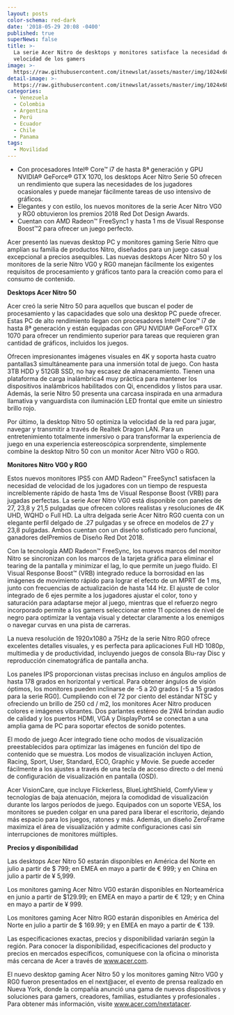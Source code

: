 ```yaml
---
layout: posts
color-schema: red-dark
date: '2018-05-29 20:08 -0400'
published: true
superNews: false
title: >-
  La serie Acer Nitro de desktops y monitores satisface la necesidad de
  velocidad de los gamers
image: >-
  https://raw.githubusercontent.com/itnewslat/assets/master/img/1024x680/Monitor-Acer-g.jpg
detail-image: >-
  https://raw.githubusercontent.com/itnewslat/assets/master/img/1024x680/Monitor-Acer-g.jpg
categories:
  - Venezuela
  - Colombia
  - Argentina
  - Perú
  - Ecuador
  - Chile
  - Panama
tags:
  - Movilidad
---
```

- Con procesadores Intel® Core™ i7 de hasta 8ª generación y GPU NVIDIA® GeForce® GTX 1070, los desktops Acer Nitro Serie 50 ofrecen un rendimiento que supera las necesidades de los jugadores ocasionales y puede manejar fácilmente tareas de uso intensivo de gráficos.
- Elegantes y con estilo, los nuevos monitores de la serie Acer Nitro VG0 y RG0 obtuvieron los premios 2018 Red Dot Design Awards.
- Cuentan con AMD Radeon™ FreeSync1 y hasta 1 ms de Visual Response Boost™2 para ofrecer un juego perfecto.

Acer presentó las nuevas desktop PC y monitores gaming Serie Nitro que amplían su familia de productos Nitro, diseñados para un juego casual excepcional a precios asequibles. Las nuevas desktops Acer Nitro 50 y los monitores de la serie Nitro VG0 y RG0 manejan fácilmente los exigentes requisitos de procesamiento y gráficos tanto para la creación como para el consumo de contenido.

**Desktops Acer Nitro 50** 

Acer creó la serie Nitro 50 para aquellos que buscan el poder de procesamiento y las capacidades que solo una desktop PC puede ofrecer. Estas PC de alto rendimiento llegan con  procesadores Intel® Core™ i7 de hasta 8ª generación y están equipadas con GPU NVIDIA® GeForce® GTX 1070 para ofrecer un rendimiento superior para tareas que requieren gran cantidad de gráficos, incluidos los juegos.

Ofrecen impresionantes imágenes visuales en 4K y soporta hasta cuatro pantallas3 simultáneamente para una inmersión total de juego. Con hasta 3TB HDD y 512GB SSD, no hay escasez de almacenamiento. Tienen una plataforma de carga inalámbrica4 muy práctica para mantener los dispositivos inalámbricos habilitados con Qi, encendidos y listos para usar. Además, la serie Nitro 50 presenta una carcasa inspirada en una armadura llamativa y vanguardista con iluminación LED frontal que emite un siniestro brillo rojo.

Por último, la desktop Nitro 50 optimiza la velocidad de la red para jugar, navegar y transmitir a través de Realtek Dragon LAN. Para un entretenimiento totalmente inmersivo o para transformar la experiencia de juego en una experiencia estereoscópica sorprendente, simplemente combine la desktop Nitro 50 con un monitor Acer Nitro VG0 o RG0.

**Monitores Nitro VG0 y RG0**

Estos nuevos monitores IPS5 con AMD Radeon™ FreeSync1 satisfacen la necesidad de velocidad de los jugadores con un tiempo de respuesta increíblemente rápido de hasta 1ms de Visual Response Boost (VRB) para jugadas perfectas. La serie Acer Nitro VG0 está disponible con paneles de 27, 23,8 y 21,5 pulgadas que ofrecen colores realistas y resoluciones de 4K UHD, WQHD o Full HD. La ultra delgada serie Acer Nitro RG0 cuenta con un elegante perfil delgado de .27 pulgadas y se ofrece en modelos de 27 y 23,8 pulgadas. Ambos cuentan con un diseño sofisticado pero funcional, ganadores delPremios de Diseño Red Dot 2018.

Con la tecnología AMD Radeon™ FreeSync, los nuevos marcos del monitor Nitro se sincronizan con los marcos de la tarjeta gráfica para eliminar el tearing de la pantalla y minimizar el lag, lo que permite un juego fluido. El Visual Response Boost™ (VRB) integrado reduce la borrosidad en las imágenes de movimiento rápido para lograr el efecto de un MPRT de 1 ms, junto con frecuencias de actualización de hasta 144 Hz. El ajuste de color integrado de 6 ejes permite a los jugadores ajustar el color, tono y saturación para adaptarse mejor al juego, mientras que el refuerzo negro incorporado permite a los gamers seleccionar entre 11 opciones de nivel de negro para optimizar la ventaja visual y detectar claramente a los enemigos o navegar curvas en una pista de carreras.

La nueva resolución de 1920x1080 a 75Hz de la serie Nitro RG0 ofrece excelentes detalles visuales, y es perfecta para aplicaciones Full HD 1080p, multimedia y de productividad, incluyendo juegos de consola Blu-ray Disc y reproducción cinematográfica de pantalla ancha.

Los paneles IPS proporcionan vistas precisas incluso en ángulos amplios de hasta 178 grados en horizontal y vertical. Para obtener ángulos de visión óptimos, los monitores pueden inclinarse de -5 a 20 grados [-5 a 15 grados para la serie RG0]. Cumpliendo con el 72 por ciento del estándar NTSC y ofreciendo un brillo de 250 cd / m2, los monitores Acer Nitro producen colores e imágenes vibrantes. Dos parlantes estéreo de 2W4 brindan audio de calidad y los puertos HDMI, VGA y DisplayPort4 se conectan a una amplia gama de PC para soportar efectos de sonido potentes.

El modo de juego Acer integrado tiene ocho modos de visualización preestablecidos para optimizar las imágenes en función del tipo de contenido que se muestra. Los modos de visualización incluyen Action, Racing, Sport, User, Standard, ECO, Graphic y Movie. Se puede acceder fácilmente a los ajustes a través de una tecla de acceso directo o del menú de configuración de visualización en pantalla (OSD).

Acer VisionCare, que incluye Flickerless, BlueLightShield, ComfyView y tecnologías de baja atenuación, mejora la comodidad de visualización durante los largos períodos de juego. Equipados con un soporte VESA, los monitores se pueden colgar en una pared para liberar el escritorio, dejando más espacio para los juegos, ratones y más. Además, un diseño ZeroFrame maximiza el área de visualización y admite configuraciones casi sin interrupciones de monitores múltiples.

**Precios y disponibilidad**

Las desktops Acer Nitro 50 estarán disponibles en América del Norte en julio a partir de $ 799; en EMEA en mayo a partir de € 999; y en China en julio a partir de ¥ 5,999.

Los monitores gaming Acer Nitro VG0 estarán disponibles en Norteamérica en junio a partir de $129.99; en EMEA en mayo a partir de € 129; y en China en mayo a partir de ¥ 999.

Los monitores gaming Acer Nitro RG0 estarán disponibles en América del Norte en julio a partir de $ 169.99; y en EMEA en mayo a partir de € 139.

Las especificaciones exactas, precios y disponibilidad variarán según la región. Para conocer la disponibilidad, especificaciones del producto y precios en mercados específicos, comuníquese con la oficina o minorista más cercana de Acer a través de www.acer.com.

El nuevo desktop gaming Acer Nitro 50 y los monitores gaming Nitro VG0 y RG0 fueron presentados en el next@acer, el evento de prensa realizado en Nueva York, donde la compañía anunció una gama de nuevos dispositivos y soluciones para gamers, creadores, familias, estudiantes y profesionales . Para obtener más información, visite www.acer.com/nextatacer.


